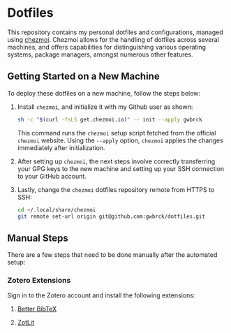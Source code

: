 # Dotfiles

This repository contains my personal dotfiles and configurations, managed using [chezmoi](https://chezmoi.io/). Chezmoi allows for the handling of dotfiles across several machines, and offers capabilities for distinguishing various operating systems, package managers, amongst numerous other features.

## Getting Started on a New Machine

To deploy these dotfiles on a new machine, follow the steps below:

1. Install `chezmoi`, and initialize it with my Github user as shown:
    ```sh 
    sh -c "$(curl -fsLS get.chezmoi.io)" -- init --apply gwbrck
    ```
    This command runs the `chezmoi` setup script fetched from the official `chezmoi` website. Using the `--apply` option, `chezmoi` applies the changes immediately after initialization.

2. After setting up `chezmoi`, the next steps involve correctly transferring your GPG keys to the new machine and setting up your SSH connection to your GitHub account.

3. Lastly, change the `chezmoi` dotfiles repository remote from HTTPS to SSH:
    ```sh
    cd ~/.local/share/chezmoi
    git remote set-url origin git@github.com:gwbrck/dotfiles.git
    ```

## Manual Steps

There are a few steps that need to be done manually after the automated setup:

### Zotero Extensions

Sign in to the Zotero account and install the following extensions:

1. [Better BibTeX](https://github.com/retorquere/zotero-better-bibtex)

2. [ZotLit](https://github.com/PKM-er/obsidian-zotlit)